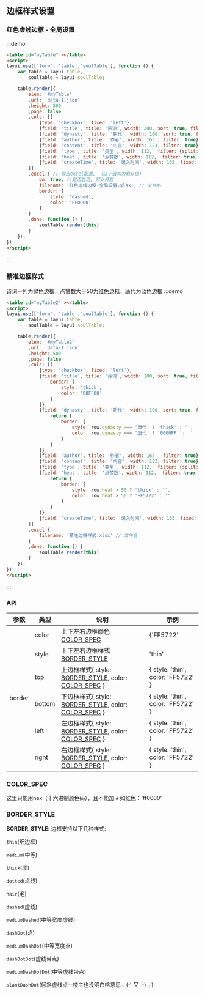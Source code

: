 ## 边框样式设置

### 红色虚线边框 - 全局设置
:::demo
```html
<table id="myTable" ></table>
<script>
layui.use(['form', 'table','soulTable'], function () {
    var table = layui.table,
        soulTable = layui.soulTable;

    table.render({
        elem: '#myTable'
        ,url: 'data-1.json'
        ,height: 500
        ,page: false
        ,cols: [[
            {type: 'checkbox', fixed: 'left'},
            {field: 'title', title: '诗词', width: 200, sort: true, filter: true},
            {field: 'dynasty', title: '朝代', width: 100, sort: true, filter: true},
            {field: 'author', title: '作者', width: 165 , filter: true},
            {field: 'content', title: '内容', width: 123, filter: true},
            {field: 'type', title: '类型', width: 112,  filter: {split:','}, sort:true},
            {field: 'heat', title: '点赞数', width: 112,  filter: true, fixed: 'right', sort:true},
            {field: 'createTime', title: '录入时间', width: 165, fixed: 'right', filter: {type: 'date[yyyy-MM-dd HH:mm:ss]'}, sort:true},
        ]]
        ,excel:{ // 导出excel配置, （以下值均为默认值）
            on: true, //是否启用, 默认开启
            filename: '红色虚线边框-全局设置.xlsx', // 文件名
            border: {
                style: 'dashed',
                color: 'FF0000'
            }
        }
        ,done: function () {
            soulTable.render(this)
        }
    });
})
</script>
```
:::

### 精准边框样式
诗词一列为绿色边框，点赞数大于50为红色边框，唐代为蓝色边框
:::demo
```html
<table id="myTable2" ></table>
<script>
layui.use(['form', 'table','soulTable'], function () {
    var table = layui.table,
        soulTable = layui.soulTable;

    table.render({
        elem: '#myTable2'
        ,url: 'data-1.json'
        ,height: 500
        ,page: false
        ,cols: [[
            {type: 'checkbox', fixed: 'left'},
            {field: 'title', title: '诗词', width: 200, sort: true, filter: true, excel: {
                border: {
                    style: 'thick',
                    color: '00FF00'
                }
            }},
            {field: 'dynasty', title: '朝代', width: 100, sort: true, filter: true, excel: function(row) {
                return {
                    border: {
                        style: row.dynasty === '唐代' ? 'thick' : '',
                        color: row.dynasty === '唐代' ? '0000FF' : ''
                    }
                }
            }},
            {field: 'author', title: '作者', width: 165 , filter: true},
            {field: 'content', title: '内容', width: 123, filter: true},
            {field: 'type', title: '类型', width: 112,  filter: {split:','}, sort:true},
            {field: 'heat', title: '点赞数', width: 112,  filter: true, fixed: 'right', sort:true, excel: function(row) {
                return {
                    border: {
                        style: row.heat > 50 ? 'thick' : '',
                        color: row.heat > 50 ? 'FF5722' : ''
                    }
                }
            }},
            {field: 'createTime', title: '录入时间', width: 165, fixed: 'right', filter: {type: 'date[yyyy-MM-dd HH:mm:ss]'}, sort:true},
        ]]
        ,excel:{ 
            filename: '精准边框样式.xlsx' // 文件名
        }
        ,done: function () {
            soulTable.render(this)
        }
    });
})
</script>
```
:::

### API
<table class='el-table el-table--border'>
    <thead>
    <tr>
        <th>参数</th>
        <th>类型</th>
        <th>说明</th>
        <th>示例</th>
    </tr>
    </thead>
    <tbody>
    <tr>
        <td rowspan="6">border</td>
        <td>color</td>
        <td>上下左右边框颜色 <a href='javascript:void(0)' @click='goAnchor("color_spec")'>COLOR_SPEC</a> </td>
        <td>{'FF5722'</td>
    </tr>
    <tr>
        <td>style</td>
        <td>上下左右边框样式 <a href='javascript:void(0)' @click='goAnchor("border_style")'>BORDER_STYLE</a></td>
        <td>'thin'</td>
    </tr>
    <tr>
        <td>top</td>
        <td>上边框样式{ style: <a href='javascript:void(0)' @click='goAnchor("border_style")'>BORDER_STYLE</a>, color: <a href='javascript:void(0)' @click='goAnchor("color_spec")'>COLOR_SPEC</a> }</td>
        <td>{ style: 'thin', color: 'FF5722' }</td>
    </tr>
    <tr>
        <td>bottom</td>
        <td>下边框样式{ style: <a href='javascript:void(0)' @click='goAnchor("border_style")'>BORDER_STYLE</a>, color: <a href='javascript:void(0)' @click='goAnchor("color_spec")'>COLOR_SPEC</a> }</td>
        <td>{ style: 'thin', color: 'FF5722' }</td>
    </tr>
    <tr>
        <td>left</td>
        <td>左边框样式{ style: <a href='javascript:void(0)' @click='goAnchor("border_style")'>BORDER_STYLE</a>, color: <a href='javascript:void(0)' @click='goAnchor("color_spec")'>COLOR_SPEC</a> }</td>
        <td>{ style: 'thin', color: 'FF5722' }</td>
    </tr>
    <tr>
        <td>right</td>
        <td>右边框样式{ style: <a href='javascript:void(0)' @click='goAnchor("border_style")'>BORDER_STYLE</a>, color: <a href='javascript:void(0)' @click='goAnchor("color_spec")'>COLOR_SPEC</a> }</td>
        <td>{ style: 'thin', color: 'FF5722' }</td>
    </tr>
    </tbody>
</table>

### COLOR_SPEC
这里只能用hex（十六进制颜色码），且不能加 `#` 如红色：'ff0000'

### BORDER_STYLE
**BORDER_STYLE**: 边框支持以下几种样式:

`thin`(细边框)

`medium`(中等)

`thick`(厚)

`dotted`(点线)

`hair`(毛)

`dashed`(虚线)

`mediumDashed`(中等宽度虚线)

`dashDot`(点)

`mediumDashDot`(中等宽度点)

`dashDotDot`(虚线带点)

`mediumDashDotDot`(中等虚线带点)

`slantDashDot`(倾斜虚线点--楼主也没明白啥意思╮(╯▽╰)╭)

